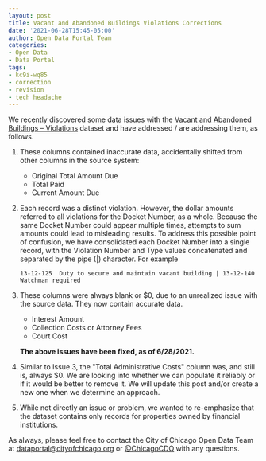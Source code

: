 ```yaml
---
layout: post
title: Vacant and Abandoned Buildings Violations Corrections
date: '2021-06-28T15:45-05:00'
author: Open Data Portal Team
categories:
- Open Data
- Data Portal
tags:
- kc9i-wq85
- correction
- revision
- tech headache
---
```

We recently discovered some data issues with the [Vacant and Abandoned Buildings – Violations](https://data.cityofchicago.org/Buildings/d/kc9i-wq85/) dataset and have addressed / are addressing them, as follows.

1. These columns contained inaccurate data, accidentally shifted from other columns in the source system:
   * Original Total Amount Due
   * Total Paid
   * Current Amount Due  
  
2. Each record was a distinct violation. However, the dollar amounts referred to all violations for the Docket Number, as a whole. Because the same Docket Number could appear multiple times, attempts to sum amounts could lead to misleading results. To address this possible point of confusion, we have consolidated each Docket Number into a single record, with the Violation Number and Type values concatenated and separated by the pipe (\|) character. For example  

    `13-12-125  Duty to secure and maintain vacant building | 13-12-140  Watchman required`  
  
3. These columns were always blank or $0, due to an unrealized issue with the source data. They now contain accurate data.
   * Interest Amount
   * Collection Costs or Attorney Fees
   * Court Cost  
    
    **The above issues have been fixed, as of 6/28/2021.**  
  
4. Similar to Issue 3, the "Total Administrative Costs" column was, and still is, always $0. We are looking into whether we can populate it reliably or if it would be better to remove it. We will update this post and/or create a new one when we determine an approach.  

5. While not directly an issue or problem, we wanted to re-emphasize that the dataset contains only records for properties owned by financial institutions.

As always, please feel free to contact the City of Chicago Open Data Team at [dataportal@cityofchicago.org](mailto:dataportal@cityofchicago.org) or [@ChicagoCDO](https://twitter.com/ChicagoCDO) with any questions.
